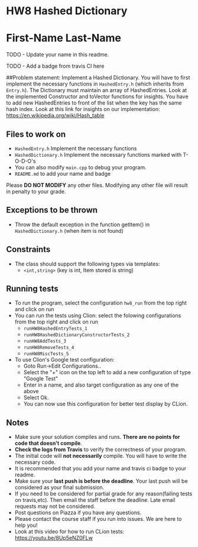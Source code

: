 # HW8 Hashed Dictionary 

# First-Name Last-Name

TODO - Update your name in this readme.

TODO - Add a badge from travis CI here

##Problem statement:
Implement a Hashed Dictionary. You will have to first implement the necessary functions in `HashedEntry.h` (which inherits from `Entry.h`). The Dictionary must maintain an array of HashedEntries. 
Look at the implemented Constructor and toVector functions for insights. 
You have to add new HashedEntries to front of the list when the key has the same hash index.
Look at this link for insights on our implementation: https://en.wikipedia.org/wiki/Hash_table 

 
## Files to work on
* `HashedEntry.h` Implement the necessary functions
* `HashedDictionary.h` Implement the necessary functions marked with T-O-D-O's
* You can also modify `main.cpp` to debug your program.
* `README.md` to add your name and badge


Please **DO NOT MODIFY** any other files. Modifying any other file will result in penalty to your grade.
      
## Exceptions to be thrown
* Throw the default exception in the function getItem() in `HashedDictionary.h` (when item is not found)

## Constraints 
* The class should support the following types via templates:
    * `<int,string>` (key is int, Item stored is string) 


## Running tests
* To run the program, select the configuration `hw8_run` from the top right and click on run
* You can run the tests using Clion: select the folowing configurations from the top right and click on run
    * `runHW8HashedEntryTests_1`
    * `runHW8HashedDictionaryConstructorTests_2`
    * `runHW8AddTests_3`
    * `runHW8RemoveTests_4`
    * `runHW8MiscTests_5`
* To use Clion's Google test configuration:
    * Goto Run->Edit Configurations..
    * Select the "+" icon on the top left to add a new configuration of type "Google Test"
    * Enter in a name, and also target configuration as any one of the above
    * Select Ok.
    * You can now use this configuration for better test display by CLion.

## Notes
* Make sure your solution compiles and runs. **There are no points for code that doesn't compile**.
* **Check the logs from Travis** to verify the correctness of your program.
* The initial code will **not necessarily** compile. You will have to write the necessary code.
* It is recommended that you add your name and travis ci badge to your readme.
* Make sure your **last push is before the deadline**. Your last push will be considered as your final submission.
* If you need to be considered for partial grade for any reason(failing tests on travis,etc). Then email the staff before the deadline. Late email requests may not be considered.
* Post questions on Piazza if you have any questions.
* Please contact the course staff if you run into issues. We are here to help you!
* Look at this video for how to run CLion tests: https://youtu.be/8Up5eNZ0FLw
